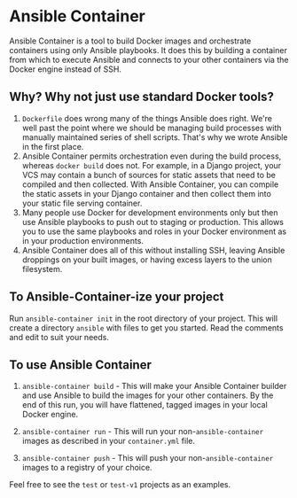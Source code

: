 # Ansible Container

Ansible Container is a tool to build Docker images and orchestrate containers 
using only Ansible playbooks. It does this by building a container from which
to execute Ansible and connects to your other containers via the Docker engine
instead of SSH.

## Why? Why not just use standard Docker tools?

1. `Dockerfile` does wrong many of the things Ansible does right. 
We're well past the point where we should be managing build processes
with manually maintained series of shell scripts. That's why we wrote Ansible
in the first place.
2. Ansible Container permits orchestration even during the build process, whereas
`docker build` does not. For example, in a Django project, your VCS may contain
a bunch of sources for static assets that need to be compiled and then 
collected. With Ansible Container, you can compile the static assets in your Django
container and then collect them into your static file serving container.
3. Many people use Docker for development environments only but then use
Ansible playbooks to push out to staging or production. This allows you to use
the same playbooks and roles in your Docker environment as in your production
environments.
4. Ansible Container does all of this without installing SSH, leaving Ansible 
droppings on your built images, or having excess layers to the union filesystem.

## To Ansible-Container-ize your project

Run `ansible-container init` in the root directory of your project. This will create
a directory `ansible` with files to get you started. Read the comments and
edit to suit your needs.

## To use Ansible Container

1. `ansible-container build` - This will make your Ansible Container builder and
use Ansible to build the images for your other containers. By the end of this
run, you will have flattened, tagged images in your local Docker engine.

2. `ansible-container run` - This will run your non-`ansible-container` images as described
in your `container.yml` file.

3. `ansible-container push` - This will push your non-`ansible-container` images to a
registry of your choice.

Feel free to see the `test` or `test-v1` projects as an examples.
